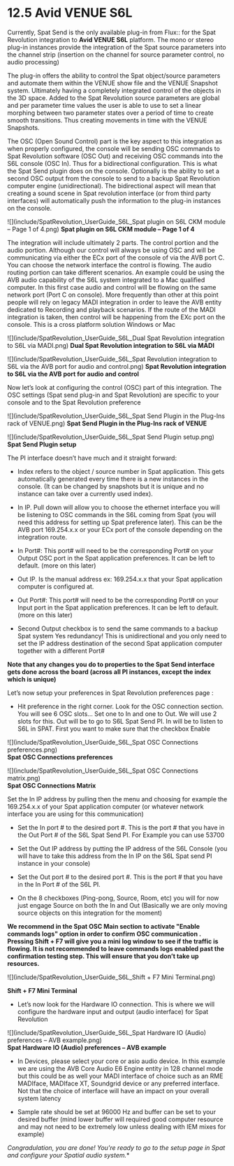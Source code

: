 # 12.5 Avid VENUE S6L

Currently, Spat Send is the only available plug-in from Flux:: for the Spat Revolution integration to **Avid VENUE S6L** platform. The mono or stereo plug-in instances provide the integration of the Spat source parameters into the channel strip (insertion on the channel for source parameter control, no audio processing) 

The plug-in offers the ability to control the Spat object/source parameters and automate them within the VENUE show file and the VENUE Snapshot system. Ultimately having a completely integrated control of the objects in the 3D space. Added to the Spat Revolution source parameters are global and per parameter time values the user is able to use to set a linear morphing between two parameter states over a period of time to create smooth transitions. Thus creating movements in time with the VENUE Snapshots.
 
The OSC (Open Sound Control) part is the key aspect to this integration as when properly configured, the console will be sending OSC commands to Spat Revolution software (OSC Out) and receiving OSC commands into the S6L console (OSC In). Thus for a bidirectional configuration. This is what the Spat Send plugin does on the console. Optionally is the ability to set a second OSC output from the console to send to a backup Spat Revolution computer engine (unidirectional). The bidirectional aspect will mean that creating a sound scene in Spat revolution interface (or from third party interfaces) will automatically push the information to the plug-in instances on the console. 

![](include/SpatRevolution_UserGuide_S6L_Spat plugin on S6L CKM module – Page 1 of 4.png) 
**Spat plugin on S6L CKM module – Page 1 of 4**

The integration will include ultimately 2 parts. The control portion and the audio portion. Although our control will always be using OSC and will be communicating via either the ECx port of the console of via the AVB port C. You can choose the network interface the control is flowing. The audio routing portion can take different scenarios. An example could be using the AVB audio capability of the S6L system integrated to a Mac qualified computer. In this first case audio and control will be flowing on the same network port (Port C on console).  More frequently than other at this point people will rely on legacy MADI integration in order to leave the AVB entity dedicated to Recording and playback scenarios. If the route of the MADI integration is taken, then control will be happening from the EXc port on the console. This is a cross platform solution Windows or Mac

![](include/SpatRevolution_UserGuide_S6L_Dual Spat Revolution integration to S6L via MADI.png) 
**Dual Spat Revolution integration to S6L via MADI**

![](include/SpatRevolution_UserGuide_S6L_Spat Revolution integration to S6L via the AVB port for audio and control.png) 
**Spat Revolution integration to S6L via the AVB port for audio and control**


Now let’s look at configuring  the control (OSC)  part of this integration. The OSC settings (Spat send plug-in and Spat Revolution) are specific to your console and to the Spat Revolution preference

![](include/SpatRevolution_UserGuide_S6L_Spat Send Plugin in the Plug-Ins rack of VENUE.png) 
**Spat Send Plugin in the Plug-Ins rack of VENUE**

 
![](include/SpatRevolution_UserGuide_S6L_Spat Send Plugin setup.png) 	
**Spat Send Plugin setup**


The PI interface doesn’t have much and it straight forward:
 
- Index refers to the object / source number in Spat application. This gets automatically generated every time there is a new instances in the console. (It can be changed by snapshots but it is unique and no instance can take over a currently used index).

- In IP. Pull down will allow you to choose the ethernet interface you will be listening to OSC commands in the S6L coming from Spat  (you will need this address for setting up Spat preference later). This can be the AVB port 169.254.x.x or your ECx port of the console depending on the integration route.

- In Port#:  This port#  will need to be the corresponding Port# on your Output OSC port in the Spat application preferences. It can be left to default. (more on this later)

- Out IP. Is the manual address ex: 169.254.x.x that your Spat application computer is configured at.

- Out Port#: This port#  will need to be the corresponding Port# on your Input port in the Spat application preferences. It can be left to default. (more on this later)

- Second Output checkbox is to send the same commands to a backup Spat system Yes redundancy! This is unidirectional and you only need to set the IP address destination of the second Spat application computer together with a different Port#

**Note that any changes you do to properties to the Spat Send interface gets done across the board (across all PI instances, except the index which is unique)**

Let’s now setup your preferences in Spat Revolution preferences page :

- Hit preference in the right corner. Look for the OSC connection section. You will see  6 OSC slots… Set one to In and one to Out.  We will use 2 slots for this. Out will be to go to S6L Spat Send PI. In will be to listen to S6L in SPAT. First you want to make sure that the checkbox Enable  

![](include/SpatRevolution_UserGuide_S6L_Spat OSC Connections preferences.png) 	
**Spat OSC Connections preferences**

![](include/SpatRevolution_UserGuide_S6L_Spat OSC Connections matrix.png) 	
**Spat OSC Connections Matrix**


Set the In IP address by pulling then the menu and choosing for example the 169.254.x.x of your Spat application computer (or whatever network interface you are using for this communication)

- Set the In port # to the desired port #. This is the port # that you have in the Out Port # of the S6L Spat Send PI. For Example you can use 53700
 
- Set the Out IP address by putting the IP address of the S6L Console (you will have to take this address from the In IP on the S6L Spat send PI instance in your console)
 
- Set the Out port # to the desired port #. This is the port # that you have in the In Port # of the S6L PI. 
 
- On the 8 checkboxes (Ping-pong, Source, Room, etc) you will for now just engage Source on both the In and Out (Basically we are only moving source objects on this integration for the moment)

**We recommend in the Spat OSC Main section to activate "Enable commands logs" option in order to confirm OSC communication . Pressing Shift + F7 will give you a mini log window to see if the traffic is flowing. It is not recommended to leave commands logs enabled past the confirmation testing step. This will ensure that you don’t take up resources.**

![](include/SpatRevolution_UserGuide_S6L_Shift + F7 Mini Terminal.png)

**Shift + F7 Mini Terminal**

- Let’s now look for the  Hardware IO connection. This is where we will configure the hardware input and output (audio interface) for Spat Revolution

![](include/SpatRevolution_UserGuide_S6L_Spat Hardware IO (Audio) preferences – AVB example.png)	
**Spat Hardware IO (Audio) preferences – AVB example**

- In Devices, please select your core or asio audio device. In this  example we are using the AVB Core Audio E6 Engine entity in 128 channel mode but this could be as well your MADI interface of choice such as an RME MADIface, MADIface XT, Soundgrid device or any preferred interface. Not that the choice of interface will have an impact on your overall system latency
 
- Sample rate should be set at 96000 Hz and buffer can be set to your desired buffer (mind lower buffer will required good computer resource and may not need to be extremely low unless dealing with IEM mixes for example)


*Congradulation, you are done! You're ready to go to the setup page in Spat and configure your Spatial audio system.** 


## 